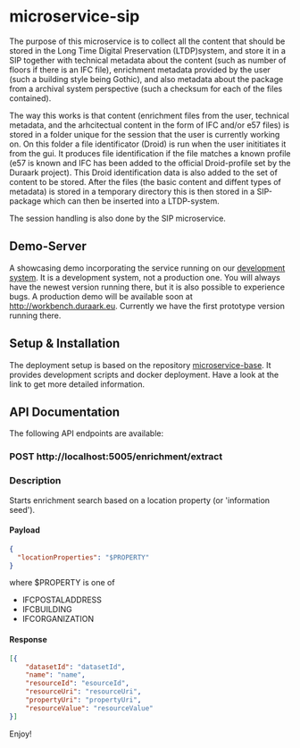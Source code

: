 # microservice-sip

The purpose of this microservice is to collect all the content that should be stored in the Long Time Digital Preservation (LTDP)system, and store it in a SIP together with technical metadata about the content (such as number of floors if there is an IFC file), enrichment metadata provided by the user (such a building style being Gothic), and also metadata about the package from a archival system perspective (such a checksum for each of the files contained).

The way this works is that content (enrichment files from the user, technical metadata, and the arhcitectual content in the form of IFC and/or e57 files) is stored in a folder unique for the session that the user is currently working on. On this folder a file identificator (Droid) is run when the user inititiates it from the gui. It produces file identification if the file matches a known profile (e57 is known and IFC has been added to the official Droid-profile set by the Duraark project). This Droid identification data is also added to the set of content to be stored. After the files (the basic content and diffent types of metadata) is stored in a temporary directory this is then stored in a SIP-package which can then be inserted into a LTDP-system.

The session handling is also done by the SIP microservice.

## Demo-Server

A showcasing demo incorporating the service running on our [development system](http://juliet.cgv.tugraz.at). It is a development system, not a production one. You will always have the newest version running there, but it is also possible to experience bugs. A production demo will be available soon at http://workbench.duraark.eu. Currently we have the first prototype version running there.

## Setup & Installation

The deployment setup is based on the repository [microservice-base](https://github.com/DURAARK/microservice-base). It provides development scripts and docker deployment. Have a look at the link to get more detailed information.
## API Documentation

The following API endpoints are available:

### POST http://localhost:5005/enrichment/extract

### Description

Starts enrichment search based on a location property (or 'information seed').

#### Payload

```json  
{
  "locationProperties": "$PROPERTY"
}
```
where $PROPERTY is one of
* IFCPOSTALADDRESS
* IFCBUILDING
* IFCORGANIZATION

#### Response

```json
[{
	"datasetId": "datasetId",
	"name": "name",
	"resourceId": "esourceId",
	"resourceUri": "resourceUri",
	"propertyUri": "propertyUri",
	"resourceValue": "resourceValue"
}]
```

Enjoy!


